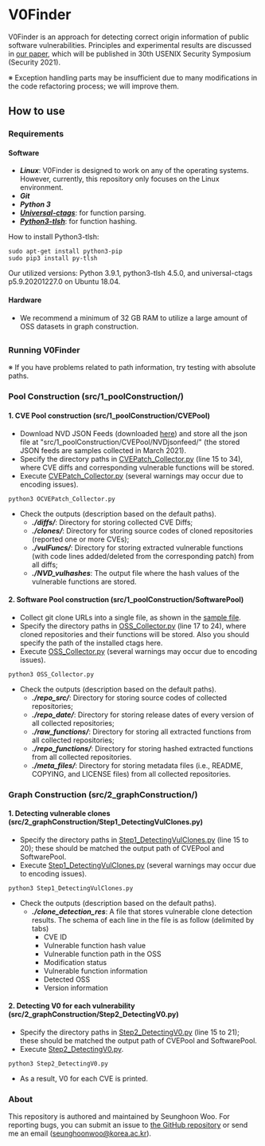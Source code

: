 # V0Finder 
V0Finder is an approach for detecting correct origin information of public software vulnerabilities.
Principles and experimental results are discussed in [our paper](https://github.com/WOOSEUNGHOON/V0Finder-dev/blob/main/paper/V0Finder_Security21.pdf), which will be published in 30th USENIX Security Symposium (Security 2021).

※ Exception handling parts may be insufficient due to many modifications in the code refactoring process; we will improve them.

## How to use
### Requirements

#### Software
* ***Linux***: V0Finder is designed to work on any of the operating systems. However, currently, this repository only focuses on the Linux environment.
* ***Git***
* ***Python 3***
* ***[Universal-ctags](https://github.com/universal-ctags/ctags)***: for function parsing.
* ***[Python3-tlsh](https://pypi.org/project/python-tlsh/)***: for function hashing.

How to install Python3-tlsh:

```
sudo apt-get install python3-pip
sudo pip3 install py-tlsh
```

Our utilized versions: Python 3.9.1, python3-tlsh 4.5.0, and universal-ctags p5.9.20201227.0 on Ubuntu 18.04.

#### Hardware
* We recommend a minimum of 32 GB RAM to utilize a large amount of OSS datasets in graph construction.
##

### Running V0Finder

※ If you have problems related to path information, try testing with absolute paths.

### Pool Construction (src/1_poolConstruction/)

#### 1. CVE Pool construction (src/1_poolConstruction/CVEPool)
 - Download NVD JSON Feeds (downloaded [here](https://nvd.nist.gov/vuln/data-feeds)) and store all the json file at "src/1_poolConstruction/CVEPool/NVDjsonfeed/" (the stored JSON feeds are samples collected in March 2021).
 - Specify the directory paths in [CVEPatch_Collector.py](https://github.com/WOOSEUNGHOON/V0Finder-dev/blob/main/src/1_poolConstruction/CVEPool/CVEPatch_Collector.py) (line 15 to 34), where CVE diffs and corresponding vulnerable functions will be stored. 
 - Execute [CVEPatch_Collector.py](https://github.com/WOOSEUNGHOON/V0Finder-dev/blob/main/src/1_poolConstruction/CVEPool/CVEPatch_Collector.py) (several warnings may occur due to encoding issues).
 ```
 python3 OCVEPatch_Collector.py
 ```
 - Check the outputs (description based on the default paths).
   * ***./diffs/***: Directory for storing collected CVE Diffs;
   * ***./clones/***: Directory for storing source codes of cloned repositories (reported one or more CVEs);
   * ***./vulFuncs/***: Directory for storing extracted vulnerable functions (with code lines added/deleted from the corresponding patch) from all diffs;
   * ***./NVD_vulhashes***: The output file where the hash values of the vulnerable functions are stored.

#### 2. Software Pool construction (src/1_poolConstruction/SoftwarePool)
 - Collect git clone URLs into a single file, as shown in the [sample file](https://github.com/WOOSEUNGHOON/V0Finder-dev/blob/main/src/1_poolConstruction/SoftwarePool/sample).
 - Specify the directory paths in [OSS_Collector.py](https://github.com/WOOSEUNGHOON/V0Finder-dev/blob/main/src/1_poolConstruction/SoftwarePool/OSS_Collector.py) (line 17 to 24), where cloned repositories and their functions will be stored. Also you should specify the path of the installed ctags here.
 - Execute [OSS_Collector.py](https://github.com/WOOSEUNGHOON/V0Finder-dev/blob/main/src/1_poolConstruction/SoftwarePool/OSS_Collector.py) (several warnings may occur due to encoding issues).
 ```
 python3 OSS_Collector.py
 ```
 - Check the outputs (description based on the default paths).
   * ***./repo_src/***: Directory for storing source codes of collected repositories;
   * ***./repo_date/***: Directory for storing release dates of every version of all collected repositories;
   * ***./raw_functions/***: Directory for storing all extracted functions from all collected repositories;
   * ***./repo_functions/***: Directory for storing hashed extracted functions from all collected repositories.
   * ***./meta_files/***: Directory for storing metadata files (i.e., README, COPYING, and LICENSE files) from all collected repositories.

### Graph Construction (src/2_graphConstruction/)

#### 1. Detecting vulnerable clones (src/2_graphConstruction/Step1_DetectingVulClones.py)
 - Specify the directory paths in [Step1_DetectingVulClones.py](https://github.com/WOOSEUNGHOON/V0Finder-dev/blob/main/src/2_graphConstruction/Step1_DetectingVulClones.py) (line 15 to 20); these should be matched the output path of CVEPool and SoftwarePool.
 - Execute [Step1_DetectingVulClones.py](https://github.com/WOOSEUNGHOON/V0Finder-dev/blob/main/src/2_graphConstruction/Step1_DetectingVulClones.py) (several warnings may occur due to encoding issues).
 ```
 python3 Step1_DetectingVulClones.py
 ```
 - Check the outputs (description based on the default paths).
   * ***./clone_detection_res***: A file that stores vulnerable clone detection results. The schema of each line in the file is as follow (delimited by tabs)
     * CVE ID
     * Vulnerable function hash value
     * Vulnerable function path in the OSS
     * Modification status
     * Vulnerable function information
     * Detected OSS
     * Version information
      
#### 2. Detecting V0 for each vulnerability (src/2_graphConstruction/Step2_DetectingV0.py)
 - Specify the directory paths in [Step2_DetectingV0.py](https://github.com/WOOSEUNGHOON/V0Finder-dev/blob/main/src/2_graphConstruction/Step2_DetectingV0.py) (line 15 to 21); these should be matched the output path of CVEPool and SoftwarePool.
 - Execute [Step2_DetectingV0.py](https://github.com/WOOSEUNGHOON/V0Finder-dev/blob/main/src/2_graphConstruction/Step2_DetectingV0.py).
 ```
 python3 Step2_DetectingV0.py
 ```
 - As a result, V0 for each CVE is printed.

### About
This repository is authored and maintained by Seunghoon Woo.
For reporting bugs, you can submit an issue to [the GitHub repository](https://github.com/WOOSEUNGHOON/V0Finder-public) or send me an email (<seunghoonwoo@korea.ac.kr>).
